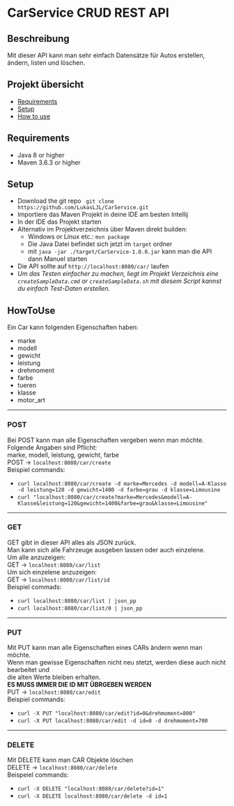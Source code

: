 # CarService CRUD REST API
## Beschreibung
Mit dieser API kann man sehr einfach Datensätze für Autos erstellen, ändern, listen und löschen.
## Projekt übersicht
- [Requirements](#Requirements)
- [Setup](#Setup)
- [How to use](#HowToUse)
## Requirements
- Java 8 or higher
- Maven 3.6.3 or higher
## Setup
- Download the git repo `` git clone https://github.com/LukasLJL/CarService.git`` 
- Importiere das Maven Projekt in deine IDE am besten Intellij
- In der IDE das Projekt starten
- Alternativ im Projektverzeichnis über Maven direkt builden:
    - Windows or Linux etc.: ``mvn package``
    - Die Java Datei befindet sich jetzt im ``target`` ordner
    - mit ``java -jar ./target/CarService-1.0.0.jar`` kann man die API dann Manuel starten
- Die API sollte auf ``http://localhost:8080/car/`` laufen
- *Um das Testen einfacher zu machen, liegt im Projekt Verzeichnis eine ``createSampleData.cmd`` or ``createSampleData.sh``
mit diesem Script kannst du einfach Test-Daten erstellen.*
## HowToUse
Ein Car kann folgenden Eigenschaften haben:
- marke
- modell
- gewicht
- leistung
- drehmoment
- farbe
- tueren
- klasse
- motor_art
---
### POST
Bei POST kann man alle Eigenschaften vergeben wenn man möchte.\
Folgende Angaben sind Pflicht:\
marke, modell, leistung, gewicht, farbe\
POST -> ``localhost:8080/car/create``\
Beispiel commands:
- ``curl localhost:8080/car/create -d marke=Mercedes -d modell=A-Klasse -d leistung=120 -d gewicht=1400 -d farbe=grau -d klasse=Limousine``
- ``curl "localhost:8080/car/create?marke=Mercedes&modell=A-Klasse&leistung=120&gewicht=1400&farbe=grau&klasse=Limousine"``

---
### GET
GET gibt in dieser API alles als JSON zurück.\
Man kann sich alle Fahrzeuge ausgeben lassen oder auch einzelene.\
Um alle anzuzeigen:\
GET -> ``localhost:8080/car/list``\
Um sich einzelene anzuzeigen:\
GET -> ``localhost:8080/car/list/id``\
Beispiel commads:
- ``curl localhost:8080/car/list | json_pp``
- ``curl localhost:8080/car/list/0 | json_pp``

---
### PUT
Mit PUT kann man alle Eigenschaften eines CARs ändern wenn man möchte.\
Wenn man gewisse Eigenschaften nicht neu stetzt, werden diese auch nicht bearbeitet und\
die alten Werte bleiben erhalten.\
**ES MUSS IMMER DIE ID MIT ÜBRGEBEN WERDEN**\
PUT -> ``localhost:8080/car/edit``\
Beispiel commands:
- ``curl -X PUT "localhost:8080/car/edit?id=0&drehmoment=800"``
- ``curl -X PUT localhost:8080/car/edit -d id=0 -d drehmoment=700``

---
### DELETE
Mit DELETE kann man CAR Objekte löschen\
DELETE -> ``localhost:8080/car/delete``\
Beispeiel commands:
- ``curl -X DELETE "localhost:8080/car/delete?id=1"``
- ``curl -X DELETE localhost:8080/car/delete -d id=1``
